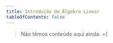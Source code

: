 ```yaml
---
title: Introdução de Álgebra Linear
tableOfContents: false
---
```

 <head>
  <link rel="stylesheet" href="https://cdn.jsdelivr.net/npm/katex@0.15.1/dist/katex.css" integrity="sha384-WsHMgfkABRyG494OmuiNmkAOk8nhO1qE+Y6wns6v+EoNoTNxrWxYpl5ZYWFOLPCM" crossorigin="anonymous">
</head>

> Não têmos conteúdo aqui ainda. =(
